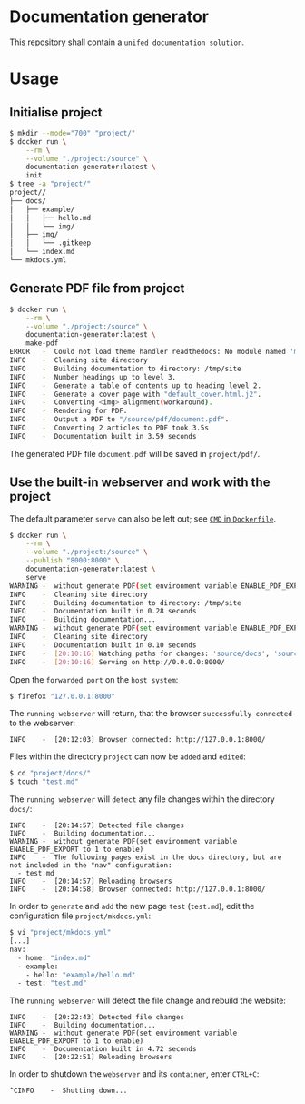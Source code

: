# Documentation generator
This repository shall contain a `unifed documentation solution`.

# Usage
## Initialise project
```bash
$ mkdir --mode="700" "project/"
$ docker run \
    --rm \
    --volume "./project:/source" \
    documentation-generator:latest \
    init
$ tree -a "project/"
project//
├── docs/
│   ├── example/
│   │   ├── hello.md
│   │   └── img/
│   ├── img/
│   │   └── .gitkeep
│   └── index.md
└── mkdocs.yml
```

## Generate PDF file from project
```bash
$ docker run \
    --rm \
    --volume "./project:/source" \
    documentation-generator:latest \
    make-pdf
ERROR   -  Could not load theme handler readthedocs: No module named 'mkdocs_with_pdf.themes.readthedocs'
INFO    -  Cleaning site directory
INFO    -  Building documentation to directory: /tmp/site
INFO    -  Number headings up to level 3.
INFO    -  Generate a table of contents up to heading level 2.
INFO    -  Generate a cover page with "default_cover.html.j2".
INFO    -  Converting <img> alignment(workaround).
INFO    -  Rendering for PDF.
INFO    -  Output a PDF to "/source/pdf/document.pdf".
INFO    -  Converting 2 articles to PDF took 3.5s
INFO    -  Documentation built in 3.59 seconds
```

The generated PDF file `document.pdf` will be saved in `project/pdf/`.

## Use the built-in webserver and work with the project
The default parameter `serve` can also be left out; see [`CMD` in `Dockerfile`](Dockerfile).
```bash
$ docker run \
    --rm \
    --volume "./project:/source" \
    --publish "8000:8000" \
    documentation-generator:latest \
    serve
WARNING -  without generate PDF(set environment variable ENABLE_PDF_EXPORT to 1 to enable)
INFO    -  Cleaning site directory
INFO    -  Building documentation to directory: /tmp/site
INFO    -  Documentation built in 0.28 seconds
INFO    -  Building documentation...
WARNING -  without generate PDF(set environment variable ENABLE_PDF_EXPORT to 1 to enable)
INFO    -  Cleaning site directory
INFO    -  Documentation built in 0.10 seconds
INFO    -  [20:10:16] Watching paths for changes: 'source/docs', 'source/mkdocs.yml'
INFO    -  [20:10:16] Serving on http://0.0.0.0:8000/
```

Open the `forwarded port` on the `host system`:
```bash
$ firefox "127.0.0.1:8000"
```

The `running webserver` will return, that the browser `successfully connected` to the webserver:
```no-highlight
INFO    -  [20:12:03] Browser connected: http://127.0.0.1:8000/
```

Files within the directory `project` can now be `added` and `edited`:
```bash
$ cd "project/docs/"
$ touch "test.md"
```

The `running webserver` will `detect` any file changes within the directory `docs/`:
```no-highlight
INFO    -  [20:14:57] Detected file changes
INFO    -  Building documentation...
WARNING -  without generate PDF(set environment variable ENABLE_PDF_EXPORT to 1 to enable)
INFO    -  The following pages exist in the docs directory, but are not included in the "nav" configuration:
  - test.md
INFO    -  [20:14:57] Reloading browsers
INFO    -  [20:14:58] Browser connected: http://127.0.0.1:8000/
```

In order to `generate` and `add` the new page `test` (`test.md`), edit the configuration file `project/mkdocs.yml`:
```bash
$ vi "project/mkdocs.yml"
[...]
nav:
  - home: "index.md"
  - example:
    - hello: "example/hello.md"
  - test: "test.md"
```

The `running webserver` will detect the file change and rebuild the website:
```no-highlight
INFO    -  [20:22:43] Detected file changes
INFO    -  Building documentation...
WARNING -  without generate PDF(set environment variable ENABLE_PDF_EXPORT to 1 to enable)
INFO    -  Documentation built in 4.72 seconds
INFO    -  [20:22:51] Reloading browsers
```

In order to shutdown the `webserver` and its `container`, enter `CTRL+C`:
```no-highlight
^CINFO    -  Shutting down...
```
